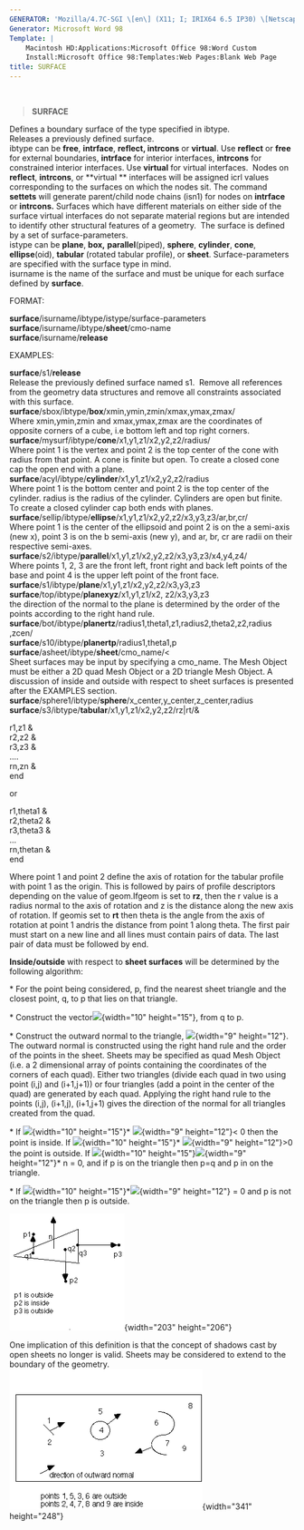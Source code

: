 ```yaml
---
GENERATOR: 'Mozilla/4.7C-SGI \[en\] (X11; I; IRIX64 6.5 IP30) \[Netscape\]'
Generator: Microsoft Word 98
Template: |
    Macintosh HD:Applications:Microsoft Office 98:Word Custom
    Install:Microsoft Office 98:Templates:Web Pages:Blank Web Page
title: SURFACE
---
```


 

> **SURFACE**

Defines a boundary surface of the type specified in ibtype.\
Releases a previously defined surface.\
ibtype can be **free**, **intrface**, **reflect, intrcons** or
**virtual**. Use **reflect** or **free** for external boundaries,
**intrface** for interior interfaces, **intrcons** for constrained
interior interfaces. Use **virtual** for virtual interfaces.  Nodes on
**reflect**, **intrcons**, or **virtual ** interfaces will be assigned
icrl values corresponding to the surfaces on which the nodes sit. The
command **settets** will generate parent/child node chains (isn1) for
nodes on **intrface** or **intrcons.** Surfaces which have different
materials on either side of the surface virtual interfaces do not
separate material regions but are intended to identify other structural
features of a geometry.  The surface is defined by a set of
surface-parameters.\
istype can be **plane**, **box,** **parallel**(piped), **sphere**,
**cylinder**, **cone**, **ellipse**(oid), **tabular** (rotated tabular
profile), or **sheet**. Surface-parameters are specified with the
surface type in mind.\
isurname is the name of the surface and must be unique for each surface
defined by **surface**.

FORMAT:

**surface**/isurname/ibtype/istype/surface-parameters\
**surface**/isurname/ibtype/**sheet**/cmo-name\
**surface**/isurname/**release**

EXAMPLES:

**surface**/s1/**release**\
Release the previously defined surface named s1.  Remove all references
from the geometry data structures and remove all constraints associated
with this surface.\
**surface**/sbox/ibtype/**box**/xmin,ymin,zmin/xmax,ymax,zmax/\
Where xmin,ymin,zmin and xmax,ymax,zmax are the coordinates of opposite
corners of a cube, i.e bottom left and top right corners.\
**surface**/mysurf/ibtype/**cone**/x1,y1,z1/x2,y2,z2/radius/\
Where point 1 is the vertex and point 2 is the top center of the cone
with radius from that point. A cone is finite but open. To create a
closed cone cap the open end with a plane.\
**surface**/acyl/ibtype/**cylinder**/x1,y1,z1/x2,y2,z2/radius\
Where point 1 is the bottom center and point 2 is the top center of the
cylinder. radius is the radius of the cylinder. Cylinders are open but
finite.  To create a closed cylinder cap both ends with planes.\
**surface**/sellip/ibtype/**ellipse**/x1,y1,z1/x2,y2,z2/x3,y3,z3/ar,br,cr/\
Where point 1 is the center of the ellipsoid and point 2 is on the a
semi-axis (new x), point 3 is on the b semi-axis (new y), and ar, br, cr
are radii on their respective semi-axes.\
**surface**/s2/ibtype/**parallel**/x1,y1,z1/x2,y2,z2/x3,y3,z3/x4,y4,z4/\
Where points 1, 2, 3 are the front left, front right and back left
points of the base and point 4 is the upper left point of the front
face.\
**surface**/s1/ibtype/**plane**/x1,y1,z1/x2,y2,z2/x3,y3,z3\
**surface**/top/ibtype/**planexyz**/x1,y1,z1/x2, z2/x3,y3,z3\
the direction of the normal to the plane is determined by the order of
the points according to the right hand rule.\
**surface**/bot/ibtype/**planertz**/radius1,theta1,z1,radius2,theta2,z2,radius
,zcen/\
**surface**/s10/ibtype/**planertp**/radius1,theta1,p\
**surface**/asheet/ibtype/**sheet**/cmo\_name/&lt;\
Sheet surfaces may be input by specifying a cmo\_name. The Mesh Object
must be either a 2D quad Mesh Object or a 2D triangle Mesh Object. A
discussion of inside and outside with respect to sheet surfaces is
presented after the EXAMPLES section.\
**surface**/sphere1/ibtype/**sphere**/x\_center,y\_center,z\_center,radius\
**surface**/s3/ibtype/**tabular**/x1,y1,z1/x2,y2,z2/rz|rt/&

r1,z1 &\
r2,z2 &\
r3,z3 &\
....\
rn,zn &\
end

or

r1,theta1 &\
r2,theta2 &\
r3,theta3 &\
...\
rn,thetan &\
end

Where point 1 and point 2 define the axis of rotation for the tabular
profile with point 1 as the origin. This is followed by pairs of profile
descriptors depending on the value of geom.Ifgeom is set to **rz**, then
the r value is a radius normal to the axis of rotation and z is the
distance along the new axis of rotation. If geomis set to **rt** then
theta is the angle from the axis of rotation at point 1 andris the
distance from point 1 along theta. The first pair must start on a new
line and all lines must contain pairs of data. The last pair of data
must be followed by end.

**Inside/outside** with respect to **sheet surfaces** will be determined
by the following algorithm:

\* For the point being considered, p, find the nearest sheet triangle
and the closest point, q, to p that lies on that triangle.

\* Construct the vector![](../Image255.gif){width="10" height="15"},
from q to p.

\* Construct the outward normal to the
triangle, ![](../Image256.gif){width="9" height="12"}. The outward
normal is constructed using the right hand rule and the order of the
points in the sheet. Sheets may be specified as quad Mesh Object (i.e. a
2 dimensional array of points containing the coordinates of the corners
of each quad). Either two triangles (divide each quad in two using point
(i,j) and (i+1,j+1)) or four triangles (add a point in the center of the
quad) are generated by each quad. Applying the right hand rule to the
points (i,j), (i+1,j), (i+1,j+1) gives the direction of the normal for
all triangles created from the quad.

\* If ![](../Image255.gif){width="10"
height="15"}\* ![](../Image256.gif){width="9" height="12"}&lt; 0 then
the point is inside. If ![](../Image255.gif){width="10"
height="15"}\* ![](../Image256.gif){width="9" height="12"}&gt;0 the
point is outside. If ![](../Image255.gif){width="10"
height="15"}![](../Image256.gif){width="9" height="12"}\* n = 0, and if
p is on the triangle then p=q and p in on the triangle.

\* If ![](../Image255.gif){width="10"
height="15"}\*![](../Image256.gif){width="9" height="12"} = 0 and p is
not on the triangle then p is outside.

![](../new_html/Image257.gif){width="203" height="206"}

One implication of this definition is that the concept of shadows cast
by open sheets no longer is valid. Sheets may be considered to extend to
the boundary of the geometry.\
![](../new_html/Image259.gif){width="341" height="248"}
